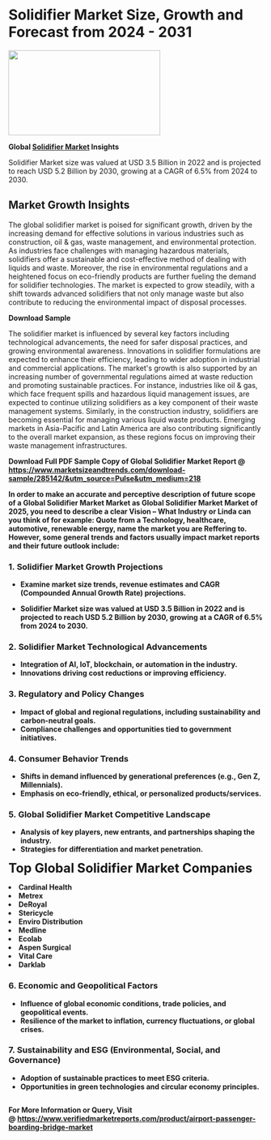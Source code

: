 <H1>Solidifier Market Size, Growth and Forecast from 2024 - 2031</H1><img class="aligncenter size-medium wp-image-584254" src="https://thirdeyenews.in/wp-content/uploads/2024/09/Global-Market-Research-300x168.jpeg" alt="" width="300" height="168" /><p><strong>Global&nbsp;<a href="https://www.marketsizeandtrends.com/download-sample/285142/&amp;utm_source=Pulse&amp;utm_medium=218">Solidifier Market</a> Insights</strong></p><p>Solidifier Market size was valued at USD 3.5 Billion in 2022 and is projected to reach USD 5.2 Billion by 2030, growing at a CAGR of 6.5% from 2024 to 2030.</p><p><h2>Market Growth Insights</h2> <p>The global solidifier market is poised for significant growth, driven by the increasing demand for effective solutions in various industries such as construction, oil & gas, waste management, and environmental protection. As industries face challenges with managing hazardous materials, solidifiers offer a sustainable and cost-effective method of dealing with liquids and waste. Moreover, the rise in environmental regulations and a heightened focus on eco-friendly products are further fueling the demand for solidifier technologies. The market is expected to grow steadily, with a shift towards advanced solidifiers that not only manage waste but also contribute to reducing the environmental impact of disposal processes.</p> <p><strong>Download Sample</strong></p> <p>The solidifier market is influenced by several key factors including technological advancements, the need for safer disposal practices, and growing environmental awareness. Innovations in solidifier formulations are expected to enhance their efficiency, leading to wider adoption in industrial and commercial applications. The market's growth is also supported by an increasing number of governmental regulations aimed at waste reduction and promoting sustainable practices. For instance, industries like oil & gas, which face frequent spills and hazardous liquid management issues, are expected to continue utilizing solidifiers as a key component of their waste management systems. Similarly, in the construction industry, solidifiers are becoming essential for managing various liquid waste products. Emerging markets in Asia-Pacific and Latin America are also contributing significantly to the overall market expansion, as these regions focus on improving their waste management infrastructures. <p><strong></p><p><span class=""><strong>Download Full PDF Sample Copy of Global Solidifier Market Report</strong> @ <a href="https://www.marketsizeandtrends.com/download-sample/285142/&amp;utm_source=Pulse&amp;utm_medium=218" target="_blank">https://www.marketsizeandtrends.com/download-sample/285142/&amp;utm_source=Pulse&amp;utm_medium=218</a></span></p><p>In order to make an accurate and perceptive description of future scope of a Global&nbsp;Solidifier Market Market as Global&nbsp;Solidifier Market Market of 2025, you need to describe a clear Vision &ndash; What Industry or Linda can you think of for example: Quote from a Technology, healthcare, automotive, renewable energy, name the market you are Reffering to. However, some general trends and factors usually impact market reports and their future outlook include:</p><h3>1.&nbsp;<strong>Solidifier Market Growth Projections</strong></h3><ul><li>Examine market size trends, revenue estimates and CAGR (Compounded Annual Growth Rate) projections.</li><li><p>Solidifier Market size was valued at USD 3.5 Billion in 2022 and is projected to reach USD 5.2 Billion by 2030, growing at a CAGR of 6.5% from 2024 to 2030.</p></li></ul><h3>2.&nbsp;<strong>Solidifier Market Technological Advancements</strong></h3><ul><li>Integration of AI, IoT, blockchain, or automation in the industry.</li><li>Innovations driving cost reductions or improving efficiency.</li></ul><h3>3.&nbsp;<strong>Regulatory and Policy Changes</strong></h3><ul><li>Impact of global and regional regulations, including sustainability and carbon-neutral goals.</li><li>Compliance challenges and opportunities tied to government initiatives.</li></ul><h3>4.&nbsp;<strong>Consumer Behavior Trends</strong></h3><ul><li>Shifts in demand influenced by generational preferences (e.g., Gen Z, Millennials).</li><li>Emphasis on eco-friendly, ethical, or personalized products/services.</li></ul><h3>5.&nbsp;<strong>Global Solidifier Market Competitive Landscape</strong></h3><ul><li>Analysis of key players, new entrants, and partnerships shaping the industry.</li><li>Strategies for differentiation and market penetration.</li></ul><p data-pm-slice="1 1 []"><span style="color: inherit; font-family: inherit; font-size: 25px;">Top Global Solidifier Market Companies</span></p><div class="" data-test-id=""><p><li>Cardinal Health</li><li> Metrex</li><li> DeRoyal</li><li> Stericycle</li><li> Enviro Distribution</li><li> Medline</li><li> Ecolab</li><li> Aspen Surgical</li><li> Vital Care</li><li> Darklab</li></p></div><h3>6.&nbsp;<strong>Economic and Geopolitical Factors</strong></h3><ul><li>Influence of global economic conditions, trade policies, and geopolitical events.</li><li>Resilience of the market to inflation, currency fluctuations, or global crises.</li></ul><h3>7.&nbsp;<strong>Sustainability and ESG (Environmental, Social, and Governance)</strong></h3><ul><li>Adoption of sustainable practices to meet ESG criteria.</li><li>Opportunities in green technologies and circular economy principles.</li></ul><h2><strong style="font-size: 14px;">For More Information or Query, Visit @&nbsp;</strong><a style="background-color: #ffffff; font-size: 14px;" href="https://www.marketsizeandtrends.com/report/solidifier-market/" target="_blank">https://www.verifiedmarketreports.com/product/airport-passenger-boarding-bridge-market</a></h2>
